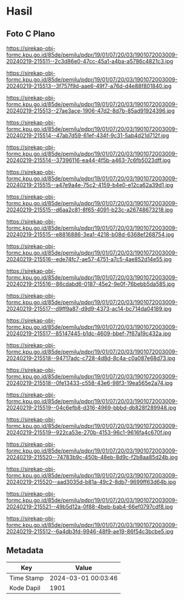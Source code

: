 # Hasil

## Foto C Plano

https://sirekap-obj-formc.kpu.go.id/85de/pemilu/pdpr/19/01/07/20/03/1901072003009-20240219-215511--2c3d86e0-47cc-45a1-a4ba-a5786c4821c3.jpg

https://sirekap-obj-formc.kpu.go.id/85de/pemilu/pdpr/19/01/07/20/03/1901072003009-20240219-215513--3f757f9d-aae6-49f7-a76d-d4e88f801840.jpg

https://sirekap-obj-formc.kpu.go.id/85de/pemilu/pdpr/19/01/07/20/03/1901072003009-20240219-215513--27ae3ace-1906-47d2-8d7b-85ad91924396.jpg

https://sirekap-obj-formc.kpu.go.id/85de/pemilu/pdpr/19/01/07/20/03/1901072003009-20240219-215514--47ab7d59-61ef-434f-9c31-5ab4d21d712f.jpg

https://sirekap-obj-formc.kpu.go.id/85de/pemilu/pdpr/19/01/07/20/03/1901072003009-20240219-215514--37396116-ea44-4f5b-a463-7c6fb5023dff.jpg

https://sirekap-obj-formc.kpu.go.id/85de/pemilu/pdpr/19/01/07/20/03/1901072003009-20240219-215515--a47e9a4e-75c2-4159-b4e0-e12ca62a39d1.jpg

https://sirekap-obj-formc.kpu.go.id/85de/pemilu/pdpr/19/01/07/20/03/1901072003009-20240219-215515--d6aa2c81-8f65-4091-b23c-a26748673218.jpg

https://sirekap-obj-formc.kpu.go.id/85de/pemilu/pdpr/19/01/07/20/03/1901072003009-20240219-215515--e8816886-3ea1-4218-b08d-6368ef268754.jpg

https://sirekap-obj-formc.kpu.go.id/85de/pemilu/pdpr/19/01/07/20/03/1901072003009-20240219-215516--ede74fc7-ae57-4751-a7c5-4ae852d14e55.jpg

https://sirekap-obj-formc.kpu.go.id/85de/pemilu/pdpr/19/01/07/20/03/1901072003009-20240219-215516--86cdabd6-0187-45e2-9e0f-76bebb5da585.jpg

https://sirekap-obj-formc.kpu.go.id/85de/pemilu/pdpr/19/01/07/20/03/1901072003009-20240219-215517--d9ff9a87-d9d9-4373-ac14-bc714da04189.jpg

https://sirekap-obj-formc.kpu.go.id/85de/pemilu/pdpr/19/01/07/20/03/1901072003009-20240219-215517--85147445-b1dc-4609-bbef-7f67a19c432a.jpg

https://sirekap-obj-formc.kpu.go.id/85de/pemilu/pdpr/19/01/07/20/03/1901072003009-20240219-215518--94717adc-c728-4d8d-8c4a-c0a087e68d73.jpg

https://sirekap-obj-formc.kpu.go.id/85de/pemilu/pdpr/19/01/07/20/03/1901072003009-20240219-215518--0fe13433-c558-43e6-98f3-19ea565e2a74.jpg

https://sirekap-obj-formc.kpu.go.id/85de/pemilu/pdpr/19/01/07/20/03/1901072003009-20240219-215519--04c6efb8-d316-4969-bbbd-db828f289948.jpg

https://sirekap-obj-formc.kpu.go.id/85de/pemilu/pdpr/19/01/07/20/03/1901072003009-20240219-215519--922ca53e-270b-4153-96c1-9616fa4c670f.jpg

https://sirekap-obj-formc.kpu.go.id/85de/pemilu/pdpr/19/01/07/20/03/1901072003009-20240219-215520--74783b9c-450b-48eb-8d9c-f2b8aa85d24b.jpg

https://sirekap-obj-formc.kpu.go.id/85de/pemilu/pdpr/19/01/07/20/03/1901072003009-20240219-215520--aad3035d-b81a-49c2-8db7-9699ff63d64b.jpg

https://sirekap-obj-formc.kpu.go.id/85de/pemilu/pdpr/19/01/07/20/03/1901072003009-20240219-215521--49b5d12a-0f88-4beb-bab4-66ef0797cdf8.jpg

https://sirekap-obj-formc.kpu.go.id/85de/pemilu/pdpr/19/01/07/20/03/1901072003009-20240219-215512--6a4db3fd-9946-48f9-ae19-86f54c3bcbe5.jpg


## Metadata

| Key        | Value               |
| ---------- | ------------------- |
| Time Stamp | 2024-03-01 00:03:46 |
| Kode Dapil | 1901                |



